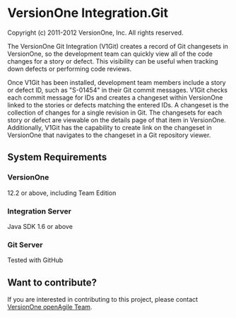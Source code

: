 # VersionOne Integration.Git #
Copyright (c) 2011-2012 VersionOne, Inc.
All rights reserved.

The VersionOne Git Integration (V1Git) creates a record of Git changesets in VersionOne, so the development team can quickly view all of the code changes for a story or defect. This visibility can be useful when tracking down defects or performing code reviews.

Once V1Git has been installed, development team members include a story or defect ID, such as "S-01454" in their Git commit messages. V1Git checks each commit message for IDs and creates a changeset within VersionOne linked to the stories or defects matching the entered IDs. A changeset is the collection of changes for a single revision in Git. The changesets for each story or defect are viewable on the details page of that item in VersionOne. Additionally, V1Git has the capability to create link on the changeset in VersionOne that navigates to the changeset in a Git repository viewer.

## System Requirements ##

### VersionOne ###
12.2 or above, including Team Edition

### Integration Server ###
Java SDK 1.6 or above

### Git Server ###
Tested with GitHub

## Want to contribute?
If you are interested in contributing to this project, please contact [VersionOne openAgile Team](mailto:openAgileSupport@versionone.com).
